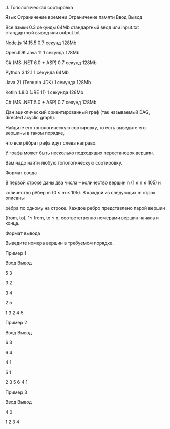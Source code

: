 J. Топологическая сортировка

Язык	Ограничение времени	Ограничение памяти	Ввод	Вывод

Все языки	0.3 секунды	64Mb	стандартный ввод или input.txt	стандартный вывод или output.txt

Node.js 14.15.5	0.7 секунд	128Mb

OpenJDK Java 11	1 секунда	128Mb

C# (MS .NET 6.0 + ASP)	0.7 секунд	128Mb

Python 3.12.1	1 секунда	64Mb

Java 21 (Temurin JDK)	1 секунда	128Mb

Kotlin 1.8.0 (JRE 11)	1 секунда	128Mb

C# (MS .NET 5.0 + ASP)	0.7 секунд	128Mb

Дан ациклический ориентированный граф (так называемый DAG, directed acyclic graph). 

Найдите его топологическую сортировку, то есть выведите его вершины в таком порядке, 

что все рёбра графа идут слева направо.

У графа может быть несколько подходящих перестановок вершин.

Вам надо найти любую топологическую сортировку.

Формат ввода

В первой строке даны два числа – количество вершин n (1 ≤ n ≤ 105) и 

количество рёбер m (0 ≤ m ≤ 105). В каждой из следующих m строк описаны 

рёбра по одному на строке. Каждое ребро представлено парой вершин 

(from, to), 1≤ from, to ≤ n, соответственно номерами вершин начала и конца.

Формат вывода

Выведите номера вершин в требуемом порядке.

Пример 1

Ввод	Вывод

5 3

3 2

3 4

2 5

1 3 2 4 5

Пример 2

Ввод	Вывод

6 3

6 4

4 1

5 1

2 3 5 6 4 1

Пример 3

Ввод	Вывод

4 0

1 2 3 4
